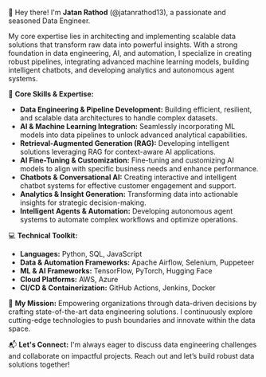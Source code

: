 👋 Hey there! I'm **Jatan Rathod** (@jatanrathod13), a passionate and seasoned Data Engineer.

My core expertise lies in architecting and implementing scalable data solutions that transform raw data into powerful insights. With a strong foundation in data engineering, AI, and automation, I specialize in creating robust pipelines, integrating advanced machine learning models, building intelligent chatbots, and developing analytics and autonomous agent systems.

🚀 **Core Skills & Expertise:**
- **Data Engineering & Pipeline Development:** Building efficient, resilient, and scalable data architectures to handle complex datasets.
- **AI & Machine Learning Integration:** Seamlessly incorporating ML models into data pipelines to unlock advanced analytical capabilities.
- **Retrieval-Augmented Generation (RAG):** Developing intelligent solutions leveraging RAG for context-aware AI applications.
- **AI Fine-Tuning & Customization:** Fine-tuning and customizing AI models to align with specific business needs and enhance performance.
- **Chatbots & Conversational AI:** Creating interactive and intelligent chatbot systems for effective customer engagement and support.
- **Analytics & Insight Generation:** Transforming data into actionable insights for strategic decision-making.
- **Intelligent Agents & Automation:** Developing autonomous agent systems to automate complex workflows and optimize operations.

💻 **Technical Toolkit:**
- **Languages:** Python, SQL, JavaScript
- **Data & Automation Frameworks:** Apache Airflow, Selenium, Puppeteer
- **ML & AI Frameworks:** TensorFlow, PyTorch, Hugging Face
- **Cloud Platforms:** AWS, Azure
- **CI/CD & Containerization:** GitHub Actions, Jenkins, Docker

🌟 **My Mission:**
Empowering organizations through data-driven decisions by crafting state-of-the-art data engineering solutions. I continuously explore cutting-edge technologies to push boundaries and innovate within the data space.

📬 **Let's Connect:**
I'm always eager to discuss data engineering challenges and collaborate on impactful projects. Reach out and let’s build robust data solutions together!
